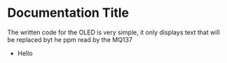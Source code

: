 # Documentation Title  
The written code for the OLED is very simple, it only displays text that will be replaced byt he ppm read by the MQ137

- Hello
